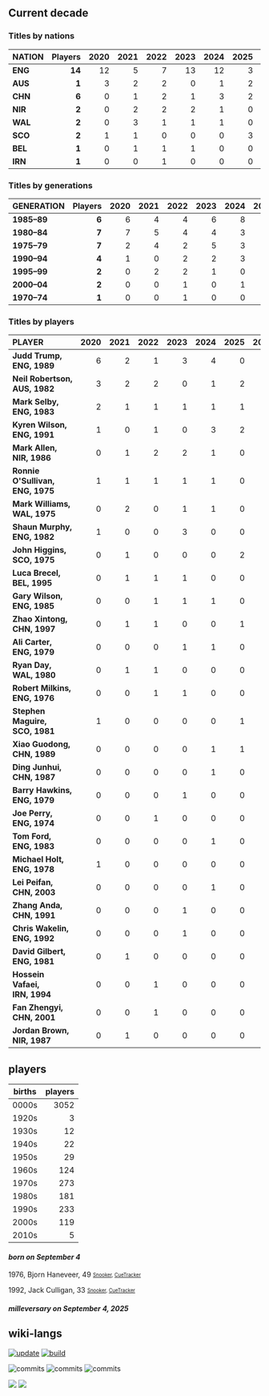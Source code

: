 ## Current decade
### Titles by nations

| NATION | Players | 2020 | 2021 | 2022 | 2023 | 2024 | 2025 | 2026 | 2027 | 2028 | 2029 | 2020s |
| :--- | ---: | ---: | ---: | ---: | ---: | ---: | ---: | ---: | ---: | ---: | ---: | ---: | 
| **ENG** | **14** | 12 | 5 | 7 | 13 | 12 | 3 | 0 | 0 | 0 | 0 | 52 |
| **AUS** | **1** | 3 | 2 | 2 | 0 | 1 | 2 | 0 | 0 | 0 | 0 | 10 |
| **CHN** | **6** | 0 | 1 | 2 | 1 | 3 | 2 | 0 | 0 | 0 | 0 | 9 |
| **NIR** | **2** | 0 | 2 | 2 | 2 | 1 | 0 | 0 | 0 | 0 | 0 | 7 |
| **WAL** | **2** | 0 | 3 | 1 | 1 | 1 | 0 | 0 | 0 | 0 | 0 | 6 |
| **SCO** | **2** | 1 | 1 | 0 | 0 | 0 | 3 | 0 | 0 | 0 | 0 | 5 |
| **BEL** | **1** | 0 | 1 | 1 | 1 | 0 | 0 | 0 | 0 | 0 | 0 | 3 |
| **IRN** | **1** | 0 | 0 | 1 | 0 | 0 | 0 | 0 | 0 | 0 | 0 | 1 |

### Titles by generations

| GENERATION | Players | 2020 | 2021 | 2022 | 2023 | 2024 | 2025 | 2026 | 2027 | 2028 | 2029 | 2020s |
| :--- | ---: | ---: | ---: | ---: | ---: | ---: | ---: | ---: | ---: | ---: | ---: | ---: | 
| **1985–89** | **6** | 6 | 4 | 4 | 6 | 8 | 1 | 0 | 0 | 0 | 0 | 29 |
| **1980–84** | **7** | 7 | 5 | 4 | 4 | 3 | 4 | 0 | 0 | 0 | 0 | 27 |
| **1975–79** | **7** | 2 | 4 | 2 | 5 | 3 | 2 | 0 | 0 | 0 | 0 | 18 |
| **1990–94** | **4** | 1 | 0 | 2 | 2 | 3 | 2 | 0 | 0 | 0 | 0 | 10 |
| **1995–99** | **2** | 0 | 2 | 2 | 1 | 0 | 1 | 0 | 0 | 0 | 0 | 6 |
| **2000–04** | **2** | 0 | 0 | 1 | 0 | 1 | 0 | 0 | 0 | 0 | 0 | 2 |
| **1970–74** | **1** | 0 | 0 | 1 | 0 | 0 | 0 | 0 | 0 | 0 | 0 | 1 |

### Titles by players

| PLAYER | 2020 | 2021 | 2022 | 2023 | 2024 | 2025 | 2026 | 2027 | 2028 | 2029 | 2020s |
| :--- | ---: | ---: | ---: | ---: | ---: | ---: | ---: | ---: | ---: | ---: | ---: | 
| **Judd&nbsp;Trump,<br>ENG,&nbsp;1989** | 6 | 2 | 1 | 3 | 4 | 0 | 0 | 0 | 0 | 0 | 16 |
| **Neil&nbsp;Robertson,<br>AUS,&nbsp;1982** | 3 | 2 | 2 | 0 | 1 | 2 | 0 | 0 | 0 | 0 | 10 |
| **Mark&nbsp;Selby,<br>ENG,&nbsp;1983** | 2 | 1 | 1 | 1 | 1 | 1 | 0 | 0 | 0 | 0 | 7 |
| **Kyren Wilson,<br>ENG, 1991** | 1 | 0 | 1 | 0 | 3 | 2 | 0 | 0 | 0 | 0 | 7 |
| **Mark Allen,<br>NIR, 1986** | 0 | 1 | 2 | 2 | 1 | 0 | 0 | 0 | 0 | 0 | 6 |
| **Ronnie O'Sullivan,<br>ENG, 1975** | 1 | 1 | 1 | 1 | 1 | 0 | 0 | 0 | 0 | 0 | 5 |
| **Mark Williams,<br>WAL, 1975** | 0 | 2 | 0 | 1 | 1 | 0 | 0 | 0 | 0 | 0 | 4 |
| **Shaun Murphy,<br>ENG, 1982** | 1 | 0 | 0 | 3 | 0 | 0 | 0 | 0 | 0 | 0 | 4 |
| **John Higgins,<br>SCO, 1975** | 0 | 1 | 0 | 0 | 0 | 2 | 0 | 0 | 0 | 0 | 3 |
| **Luca Brecel,<br>BEL, 1995** | 0 | 1 | 1 | 1 | 0 | 0 | 0 | 0 | 0 | 0 | 3 |
| **Gary Wilson,<br>ENG, 1985** | 0 | 0 | 1 | 1 | 1 | 0 | 0 | 0 | 0 | 0 | 3 |
| **Zhao Xintong,<br>CHN, 1997** | 0 | 1 | 1 | 0 | 0 | 1 | 0 | 0 | 0 | 0 | 3 |
| **Ali Carter,<br>ENG, 1979** | 0 | 0 | 0 | 1 | 1 | 0 | 0 | 0 | 0 | 0 | 2 |
| **Ryan Day,<br>WAL, 1980** | 0 | 1 | 1 | 0 | 0 | 0 | 0 | 0 | 0 | 0 | 2 |
| **Robert Milkins,<br>ENG, 1976** | 0 | 0 | 1 | 1 | 0 | 0 | 0 | 0 | 0 | 0 | 2 |
| **Stephen Maguire,<br>SCO, 1981** | 1 | 0 | 0 | 0 | 0 | 1 | 0 | 0 | 0 | 0 | 2 |
| **Xiao Guodong,<br>CHN, 1989** | 0 | 0 | 0 | 0 | 1 | 1 | 0 | 0 | 0 | 0 | 2 |
| **Ding Junhui,<br>CHN, 1987** | 0 | 0 | 0 | 0 | 1 | 0 | 0 | 0 | 0 | 0 | 1 |
| **Barry Hawkins,<br>ENG, 1979** | 0 | 0 | 0 | 1 | 0 | 0 | 0 | 0 | 0 | 0 | 1 |
| **Joe Perry,<br>ENG, 1974** | 0 | 0 | 1 | 0 | 0 | 0 | 0 | 0 | 0 | 0 | 1 |
| **Tom Ford,<br>ENG, 1983** | 0 | 0 | 0 | 0 | 1 | 0 | 0 | 0 | 0 | 0 | 1 |
| **Michael Holt,<br>ENG, 1978** | 1 | 0 | 0 | 0 | 0 | 0 | 0 | 0 | 0 | 0 | 1 |
| **Lei Peifan,<br>CHN, 2003** | 0 | 0 | 0 | 0 | 1 | 0 | 0 | 0 | 0 | 0 | 1 |
| **Zhang Anda,<br>CHN, 1991** | 0 | 0 | 0 | 1 | 0 | 0 | 0 | 0 | 0 | 0 | 1 |
| **Chris Wakelin,<br>ENG, 1992** | 0 | 0 | 0 | 1 | 0 | 0 | 0 | 0 | 0 | 0 | 1 |
| **David Gilbert,<br>ENG, 1981** | 0 | 1 | 0 | 0 | 0 | 0 | 0 | 0 | 0 | 0 | 1 |
| **Hossein Vafaei,<br>IRN, 1994** | 0 | 0 | 1 | 0 | 0 | 0 | 0 | 0 | 0 | 0 | 1 |
| **Fan Zhengyi,<br>CHN, 2001** | 0 | 0 | 1 | 0 | 0 | 0 | 0 | 0 | 0 | 0 | 1 |
| **Jordan Brown,<br>NIR, 1987** | 0 | 1 | 0 | 0 | 0 | 0 | 0 | 0 | 0 | 0 | 1 |
## players
| births | players |
| :----: | ------: |
| 0000s | 3052 |
| 1920s | 3 |
| 1930s | 12 |
| 1940s | 22 |
| 1950s | 29 |
| 1960s | 124 |
| 1970s | 273 |
| 1980s | 181 |
| 1990s | 233 |
| 2000s | 119 |
| 2010s | 5 |

#### ***born on September  4***
1976, Bjorn Haneveer, 49 <sub><sup>[Snooker](http://www.snooker.org/res/index.asp?player=64), [CueTracker](http://cuetracker.net/Players/bjorn-haneveer/)</sup></sub>

1992, Jack Culligan, 33 <sub><sup>[Snooker](http://www.snooker.org/res/index.asp?player=139), [CueTracker](http://cuetracker.net/Players/jack-culligan/)</sup></sub>


#### ***milleversary on September  4, 2025***



## wiki-langs
[![update](https://github.com/dreamerminsk/wiki-langs/actions/workflows/update-tables.yml/badge.svg)](https://github.com/dreamerminsk/wiki-langs/actions/workflows/update-tables.yml)
[![build](https://github.com/dreamerminsk/wiki-langs/actions/workflows/build.yml/badge.svg)](https://github.com/dreamerminsk/wiki-langs/actions/workflows/build.yml)

![commits](https://img.shields.io/github/commit-activity/y/dreamerminsk/wiki-langs)
![commits](https://img.shields.io/github/commit-activity/m/dreamerminsk/wiki-langs)
![commits](https://img.shields.io/github/commit-activity/w/dreamerminsk/wiki-langs)

![](https://img.shields.io/github/languages/code-size/dreamerminsk/wiki-langs)
![](https://img.shields.io/github/repo-size/dreamerminsk/wiki-langs)

